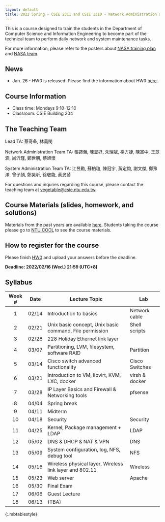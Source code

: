 ```yaml
---
layout: default
title: 2022 Spring - CSIE 2311 and CSIE 1310 - Network Administration and System Administration (Lab)
---
```


This is a course designed to train the students in the Department of Computer Science and Information Engineering to become part of the technical team to perform daily network and system maintenance tasks.

For more information, please refer to the posters about [NASA training plan](https://drive.google.com/file/d/19JsnU_qrG6RYxdCExJK8EaRB2eyDY06H/view?usp=sharing) and [NASA team](https://drive.google.com/file/d/1jsQxxAv6vngoX-7SKIkdvZ9538bMue3Y/view?usp=sharing).

## News
- Jan. 26 - HW0 is released. Please find the information about HW0 [here](https://hackmd.io/@uqzWTXyyTk6IYTBwcPwnoA/SklJTh0aF).

## Course Information

- Class time: Mondays 9:10-12:10
- Classroom: CSIE Building 204

## The Teaching Team

Lead TA: 蔡奇夆, 林義閔

Network Administration Team TA: 張鈰瀚, 陳昱妤, 朱瑞斌, 楊方捷, 陳富中, 王苡涵, 尚沂瑾, 鄭世朋, 蔡旭懷

System Administration Team TA: 江昱勳, 蘇柏瑄, 陳冠宇, 黃定鈞, 謝文傑, 鄭豫澤, 曾子顏, 鄭昊昕, 徐敬能, 蔡旻諺

For questions and inquries regarding this course, please contact the teaching team at [vegetable@csie.ntu.edu.tw](mailto:vegetable.csie.ntu.edu.tw).

## Course Materials (slides, homework, and solutions)

<!-- They will be made available here after the semester ends.  -->

Materials from the past years are available [here](https://www.csie.ntu.edu.tw/~hsinmu/courses/).
Students taking the course please go to [NTU COOL](https://cool.ntu.edu.tw) to see the course materials.

## How to register for the course

Please finish [HW0](https://hackmd.io/@uqzWTXyyTk6IYTBwcPwnoA/SklJTh0aF) and upload your answers before the deadline.

 __Deadline: 2022/02/16 (Wed.) 21:59 (UTC+8)__

## Syllabus

| Week # |  Date | Lecture Topic                                           | Lab            |
|:------:|:-----:|---------------------------------------------------------|----------------|
|    1   | 02/14 | Introduction to basics                                  | Network cable  |
|    2   | 02/21 | Unix basic concept, Unix basic command, File permission | Shell scripts  |
|    3   | 02/28 | 228 Holiday Ethernet link layer                         |                |
|    4   | 03/07 | Partitioning, LVM, filesystem, software RAID            | Partition      |
|    5   | 03/14 | Cisco switch advanced functionality                     | Cisco Switches |
|    6   | 03/21 | Introduction to VM, libvirt, KVM, LXC, docker           | virsh & docker |
|    7   | 03/28 | IP Layer Basics and Firewall & Networking tools         | pfsense        |
|    8   | 04/04 | Spring break                                            |                |
|    9   | 04/11 | Midterm                                                 |                |
|   10   | 04/18 | Security                                                | Security       |
|   11   | 04/25 | Kernel, Package management + LDAP                       | LDAP           |
|   12   | 05/02 | DNS & DHCP & NAT & VPN                                  | DNS            |
|   13   | 05/09 | System configuration, log, NFS, debug tool              | NFS            |
|   14   | 05/16 | Wireless physical layer, Wireless link layer and 802.11 | Wireless       |
|   15   | 05/23 | Web server                                              | Apache         |
|   16   | 05/30 | Final Exam                                              |                |
|   17   | 06/06 | Guest Lecture                                           |                |
|   18   | 06/13 | (TBA)                                                   |                |
{:.mbtablestyle}
